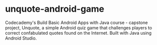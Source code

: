 # unquote-android-game
Codecademy's Build Basic Android Apps with Java course - capstone project, Unquote, a simple Android quiz game that challenges players to correct confabulated quotes found on the Internet. Built with Java using Android Studio.
